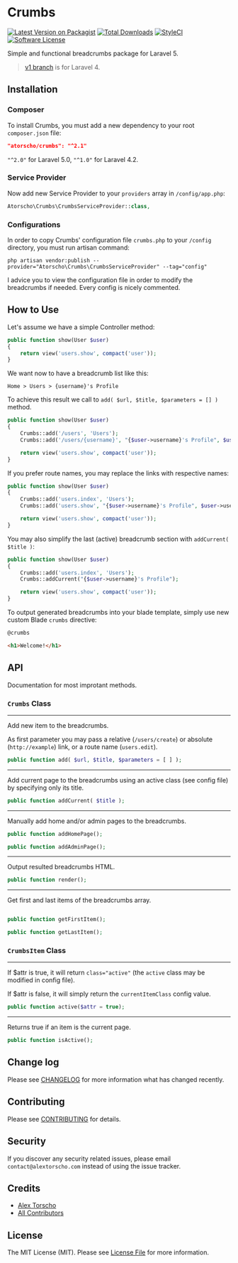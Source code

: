 # Crumbs

[![Latest Version on Packagist][ico-version]][link-packagist]
[![Total Downloads][ico-downloads]][link-downloads]
[![StyleCI][ico-styleci]](https://styleci.io/repos/3948501)
[![Software License][ico-license]](LICENSE.md)

Simple and functional breadcrumbs package for Laravel 5.

> [v1 branch](https://github.com/atorscho/crumbs/tree/v1) is for Laravel 4.

## Installation

### Composer

To install Crumbs, you must add a new dependency to your root `composer.json` file:

```json
"atorscho/crumbs": "^2.1"
```

`"^2.0"` for Laravel 5.0, `"^1.0"` for Laravel 4.2.

### Service Provider

Now add new Service Provider to your `providers` array in `/config/app.php`:

```php
Atorscho\Crumbs\CrumbsServiceProvider::class,
```

### Configurations

In order to copy Crumbs' configuration file `crumbs.php` to your `/config` directory, you must run artisan command:

```
php artisan vendor:publish --provider="Atorscho\Crumbs\CrumbsServiceProvider" --tag="config"
```

I advice you to view the configuration file in order to modify the breadcrumbs if needed. Every config is nicely commented.

## How to Use

Let's assume we have a simple Controller method:

```php
public function show(User $user)
{
    return view('users.show', compact('user'));
}
```

We want now to have a breadcrumb list like this:

```
Home > Users > {username}'s Profile
```

To achieve this result we call to `add( $url, $title, $parameters = [] )` method.

```php
public function show(User $user)
{
	Crumbs::add('/users', 'Users');
	Crumbs::add('/users/{username}', "{$user->username}'s Profile", $user->username);

    return view('users.show', compact('user'));
}
```

If you prefer route names, you may replace the links with respective names:

```php
public function show(User $user)
{
	Crumbs::add('users.index', 'Users');
	Crumbs::add('users.show', "{$user->username}'s Profile", $user->username);

    return view('users.show', compact('user'));
}
```

You may also simplify the last (active) breadcrumb section with `addCurrent( $title )`:

```php
public function show(User $user)
{
	Crumbs::add('users.index', 'Users');
	Crumbs::addCurrent("{$user->username}'s Profile");

    return view('users.show', compact('user'));
}
```

To output generated breadcrumbs into your blade template, simply use new custom Blade `crumbs` directive:

```html
@crumbs

<h1>Welcome!</h1>
```

## API

Documentation for most improtant methods.

### `Crumbs` Class
---

Add new item to the breadcrumbs.

As first parameter you may pass a relative (`/users/create`) or absolute (`http://example`) link, or a route name (`users.edit`).

```php
public function add( $url, $title, $parameters = [ ] );
```

---

Add current page to the breadcrumbs using an active class (see config file) by specifying only its title.

```php
public function addCurrent( $title );
```

---

Manually add home and/or admin pages to the breadcrumbs.

```php
public function addHomePage();

public function addAdminPage();
```

---

Output resulted breadcrumbs HTML.

```php
public function render();
```

---

Get first and last items of the breadcrumbs array.

```php

public function getFirstItem();

public function getLastItem();
```

### `CrumbsItem` Class
---

If $attr is true, it will return `class="active"` (the `active` class may be modified in config file).

If $attr is false, it will simply return the `currentItemClass` config value.

```php
public function active($attr = true);
```

---

Returns true if an item is the current page.

```php
public function isActive();
```

## Change log

Please see [CHANGELOG](CHANGELOG.md) for more information what has changed recently.

## Contributing

Please see [CONTRIBUTING](CONTRIBUTING.md) for details.

## Security

If you discover any security related issues, please email `contact@alextorscho.com` instead of using the issue tracker.

## Credits

- [Alex Torscho][link-author]
- [All Contributors][link-contributors]

## License

The MIT License (MIT). Please see [License File](LICENSE.md) for more information.

[ico-version]: https://img.shields.io/github/release/atorscho/crumbs.svg?style=flat-square
[ico-license]: https://img.shields.io/badge/license-MIT-brightgreen.svg?style=flat-square
[ico-downloads]: https://img.shields.io/packagist/dt/atorscho/crumbs.svg?style=flat-square
[ico-styleci]: https://styleci.io/repos/26128680/shield?style=flat-square

[link-packagist]: https://packagist.org/packages/atorscho/crumbs
[link-downloads]: https://packagist.org/packages/atorscho/crumbs
[link-author]: https://github.com/atorscho
[link-contributors]: ../../contributors
